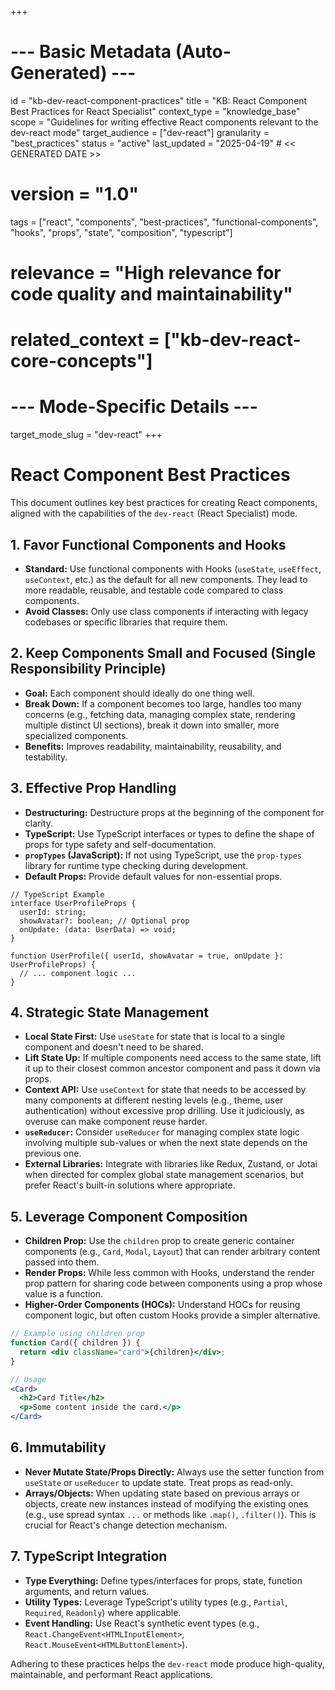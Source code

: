 +++
# --- Basic Metadata (Auto-Generated) ---
id = "kb-dev-react-component-practices"
title = "KB: React Component Best Practices for React Specialist"
context_type = "knowledge_base"
scope = "Guidelines for writing effective React components relevant to the dev-react mode"
target_audience = ["dev-react"]
granularity = "best_practices"
status = "active"
last_updated = "2025-04-19" # << GENERATED DATE >>
# version = "1.0"
tags = ["react", "components", "best-practices", "functional-components", "hooks", "props", "state", "composition", "typescript"]
# relevance = "High relevance for code quality and maintainability"
# related_context = ["kb-dev-react-core-concepts"]
# --- Mode-Specific Details ---
target_mode_slug = "dev-react"
+++

# React Component Best Practices

This document outlines key best practices for creating React components, aligned with the capabilities of the `dev-react` (React Specialist) mode.

## 1. Favor Functional Components and Hooks

*   **Standard:** Use functional components with Hooks (`useState`, `useEffect`, `useContext`, etc.) as the default for all new components. They lead to more readable, reusable, and testable code compared to class components.
*   **Avoid Classes:** Only use class components if interacting with legacy codebases or specific libraries that require them.

## 2. Keep Components Small and Focused (Single Responsibility Principle)

*   **Goal:** Each component should ideally do one thing well.
*   **Break Down:** If a component becomes too large, handles too many concerns (e.g., fetching data, managing complex state, rendering multiple distinct UI sections), break it down into smaller, more specialized components.
*   **Benefits:** Improves readability, maintainability, reusability, and testability.

## 3. Effective Prop Handling

*   **Destructuring:** Destructure props at the beginning of the component for clarity.
*   **TypeScript:** Use TypeScript interfaces or types to define the shape of props for type safety and self-documentation.
*   **`propTypes` (JavaScript):** If not using TypeScript, use the `prop-types` library for runtime type checking during development.
*   **Default Props:** Provide default values for non-essential props.

```tsx
// TypeScript Example
interface UserProfileProps {
  userId: string;
  showAvatar?: boolean; // Optional prop
  onUpdate: (data: UserData) => void;
}

function UserProfile({ userId, showAvatar = true, onUpdate }: UserProfileProps) {
  // ... component logic ...
}
```

## 4. Strategic State Management

*   **Local State First:** Use `useState` for state that is local to a single component and doesn't need to be shared.
*   **Lift State Up:** If multiple components need access to the same state, lift it up to their closest common ancestor component and pass it down via props.
*   **Context API:** Use `useContext` for state that needs to be accessed by many components at different nesting levels (e.g., theme, user authentication) without excessive prop drilling. Use it judiciously, as overuse can make component reuse harder.
*   **`useReducer`:** Consider `useReducer` for managing complex state logic involving multiple sub-values or when the next state depends on the previous one.
*   **External Libraries:** Integrate with libraries like Redux, Zustand, or Jotai when directed for complex global state management scenarios, but prefer React's built-in solutions where appropriate.

## 5. Leverage Component Composition

*   **Children Prop:** Use the `children` prop to create generic container components (e.g., `Card`, `Modal`, `Layout`) that can render arbitrary content passed into them.
*   **Render Props:** While less common with Hooks, understand the render prop pattern for sharing code between components using a prop whose value is a function.
*   **Higher-Order Components (HOCs):** Understand HOCs for reusing component logic, but often custom Hooks provide a simpler alternative.

```jsx
// Example using children prop
function Card({ children }) {
  return <div className="card">{children}</div>;
}

// Usage
<Card>
  <h2>Card Title</h2>
  <p>Some content inside the card.</p>
</Card>
```

## 6. Immutability

*   **Never Mutate State/Props Directly:** Always use the setter function from `useState` or `useReducer` to update state. Treat props as read-only.
*   **Arrays/Objects:** When updating state based on previous arrays or objects, create new instances instead of modifying the existing ones (e.g., use spread syntax `...` or methods like `.map()`, `.filter()`). This is crucial for React's change detection mechanism.

## 7. TypeScript Integration

*   **Type Everything:** Define types/interfaces for props, state, function arguments, and return values.
*   **Utility Types:** Leverage TypeScript's utility types (e.g., `Partial`, `Required`, `Readonly`) where applicable.
*   **Event Handling:** Use React's synthetic event types (e.g., `React.ChangeEvent<HTMLInputElement>`, `React.MouseEvent<HTMLButtonElement>`).

Adhering to these practices helps the `dev-react` mode produce high-quality, maintainable, and performant React applications.
